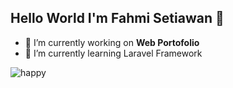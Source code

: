 ## Hello World I'm Fahmi Setiawan 👋

<!--
**fahmi1014/Fahmi1014** is a ✨ _special_ ✨ repository because its `README.md` (this file) appears on your GitHub profile.

Here are some ideas to get you started:

- 🔭 I’m currently working on ...
- 🌱 I’m currently learning ...
- 👯 I’m looking to collaborate on ...
- 🤔 I’m looking for help with ...
- 💬 Ask me about ...
- 📫 How to reach me: ...
- 😄 Pronouns: ...
- ⚡ Fun fact: ...
-->

- 🔭 I’m currently working on **Web Portofolio**
- 🌱 I’m currently learning Laravel Framework

![happy](https://media4.giphy.com/media/v1.Y2lkPTc5MGI3NjExNXRpcHhzZHZvb2w4YmN0azF1MmU2andhZmd3aThwNTYyemV4Z2V4byZlcD12MV9pbnRlcm5hbF9naWZfYnlfaWQmY3Q9Zw/9gkwDaCB4pmoOe73x2/giphy.gif)

